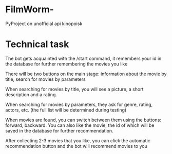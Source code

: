 # FilmWorm-
PyProject on unofficial api kinopoisk

# Technical task
The bot gets acquainted with the /start command, it remembers your id in the database for further remembering the movies you like

 There will be two buttons on the main stage: information about the movie by title, search for movies by parameters

 When searching for movies by title, you will see a picture, a short description and a rating.

 When searching for movies by parameters, they ask for genre, rating, actors, etc. (the full list will be determined during testing)

 When movies are found, you can switch between them using the buttons: forward, backward.  You can also like the movie, the id of which will be saved in the database for further recommendation.

 After collecting 2-3 movies that you like, you can click the automatic recommendation button and the bot will recommend movies to you
